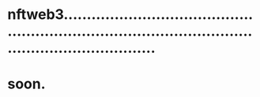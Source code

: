 # nftweb3..............................................................................................................................
# soon.
